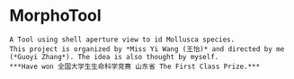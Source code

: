 # MorphoTool
    A Tool using shell aperture view to id Mollusca species.
    This project is organized by *Miss Yi Wang (王怡)* and directed by me (*Guoyi Zhang*). The idea is also thought by myself.
    ***Have won 全国大学生生命科学竞赛 山东省 The First Class Prize.***
